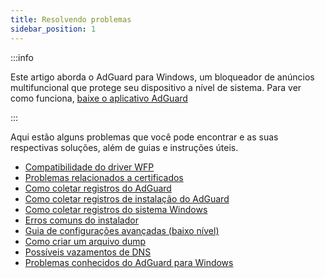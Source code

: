 ```yaml
---
title: Resolvendo problemas
sidebar_position: 1
---
```


:::info

Este artigo aborda o AdGuard para Windows, um bloqueador de anúncios multifuncional que protege seu dispositivo a nível de sistema. Para ver como funciona, [baixe o aplicativo AdGuard](https://agrd.io/download-kb-adblock)

:::

Aqui estão alguns problemas que você pode encontrar e as suas respectivas soluções, além de guias e instruções úteis.

- [Compatibilidade do driver WFP](/adguard-for-windows/solving-problems/wfp-driver/)
- [Problemas relacionados a certificados](/adguard-for-windows/solving-problems/connection-not-trusted/)
- [Como coletar registros do AdGuard](/adguard-for-windows/solving-problems/adguard-logs/)
- [Como coletar registros de instalação do AdGuard](/adguard-for-windows/solving-problems/installation-logs/)
- [Como coletar registros do sistema Windows](/adguard-for-windows/solving-problems/system-logs/)
- [Erros comuns do instalador](/adguard-for-windows/solving-problems/common-installer-errors/)
- [Guia de configurações avançadas (baixo nível)](/adguard-for-windows/solving-problems/low-level-settings/)
- [Como criar um arquivo dump](/adguard-for-windows/solving-problems/dump-file/)
- [Possíveis vazamentos de DNS](/adguard-for-windows/solving-problems/dns-leaks/)
- [Problemas conhecidos do AdGuard para Windows](/adguard-for-windows/solving-problems/known-issues/)
